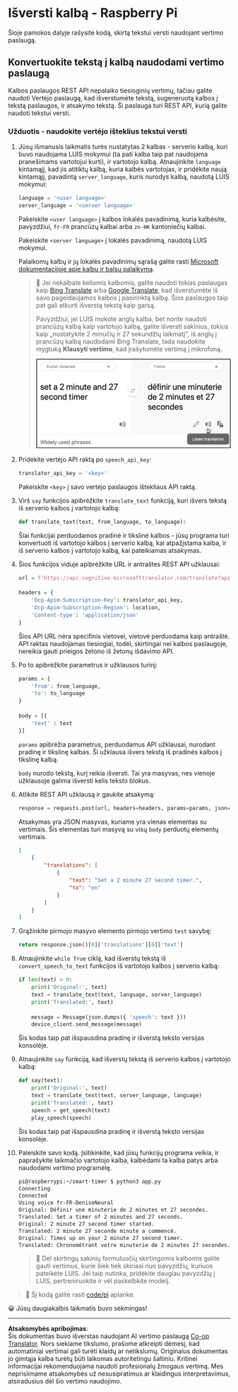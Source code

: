 <!--
CO_OP_TRANSLATOR_METADATA:
{
  "original_hash": "bbb5aa34221fe129dd3ce4d9ec33831a",
  "translation_date": "2025-08-28T19:32:54+00:00",
  "source_file": "6-consumer/lessons/4-multiple-language-support/pi-translate-speech.md",
  "language_code": "lt"
}
-->
# Išversti kalbą - Raspberry Pi

Šioje pamokos dalyje rašysite kodą, skirtą tekstui versti naudojant vertimo paslaugą.

## Konvertuokite tekstą į kalbą naudodami vertimo paslaugą

Kalbos paslaugos REST API nepalaiko tiesioginių vertimų, tačiau galite naudoti Vertėjo paslaugą, kad išverstumėte tekstą, sugeneruotą kalbos į tekstą paslaugos, ir atsakymo tekstą. Ši paslauga turi REST API, kurią galite naudoti tekstui versti.

### Užduotis - naudokite vertėjo išteklius tekstui versti

1. Jūsų išmanusis laikmatis turės nustatytas 2 kalbas - serverio kalbą, kuri buvo naudojama LUIS mokymui (ta pati kalba taip pat naudojama pranešimams vartotojui kurti), ir vartotojo kalbą. Atnaujinkite `language` kintamąjį, kad jis atitiktų kalbą, kuria kalbės vartotojas, ir pridėkite naują kintamąjį, pavadintą `server_language`, kuris nurodys kalbą, naudotą LUIS mokymui:

    ```python
    language = '<user language>'
    server_language = '<server language>'
    ```

    Pakeiskite `<user language>` į kalbos lokalės pavadinimą, kuria kalbėsite, pavyzdžiui, `fr-FR` prancūzų kalbai arba `zn-HK` kantoniečių kalbai.

    Pakeiskite `<server language>` į lokalės pavadinimą, naudotą LUIS mokymui.

    Palaikomų kalbų ir jų lokalės pavadinimų sąrašą galite rasti [Microsoft dokumentacijoje apie kalbų ir balsų palaikymą](https://docs.microsoft.com/azure/cognitive-services/speech-service/language-support?WT.mc_id=academic-17441-jabenn#speech-to-text).

    > 💁 Jei nekalbate keliomis kalbomis, galite naudoti tokias paslaugas kaip [Bing Translate](https://www.bing.com/translator) arba [Google Translate](https://translate.google.com), kad išverstumėte iš savo pageidaujamos kalbos į pasirinktą kalbą. Šios paslaugos taip pat gali atkurti išverstą tekstą kaip garsą.
    >
    > Pavyzdžiui, jei LUIS mokote anglų kalba, bet norite naudoti prancūzų kalbą kaip vartotojo kalbą, galite išversti sakinius, tokius kaip „nustatykite 2 minučių ir 27 sekundžių laikmatį“, iš anglų į prancūzų kalbą naudodami Bing Translate, tada naudokite mygtuką **Klausyti vertimo**, kad įrašytumėte vertimą į mikrofoną.
    >
    > ![Mygtukas „Klausyti vertimo“ Bing Translate](../../../../../translated_images/bing-translate.348aa796d6efe2a92f41ea74a5cf42bb4c63d6faaa08e7f46924e072a35daa48.lt.png)

1. Pridėkite vertėjo API raktą po `speech_api_key`:

    ```python
    translator_api_key = '<key>'
    ```

    Pakeiskite `<key>` į savo vertėjo paslaugos ištekliaus API raktą.

1. Virš `say` funkcijos apibrėžkite `translate_text` funkciją, kuri išvers tekstą iš serverio kalbos į vartotojo kalbą:

    ```python
    def translate_text(text, from_language, to_language):
    ```

    Šiai funkcijai perduodamos pradinė ir tikslinė kalbos - jūsų programa turi konvertuoti iš vartotojo kalbos į serverio kalbą, kai atpažįstama kalba, ir iš serverio kalbos į vartotojo kalbą, kai pateikiamas atsakymas.

1. Šios funkcijos viduje apibrėžkite URL ir antraštes REST API užklausai:

    ```python
    url = f'https://api.cognitive.microsofttranslator.com/translate?api-version=3.0'

    headers = {
        'Ocp-Apim-Subscription-Key': translator_api_key,
        'Ocp-Apim-Subscription-Region': location,
        'Content-type': 'application/json'
    }
    ```

    Šios API URL nėra specifinis vietovei, vietovė perduodama kaip antraštė. API raktas naudojamas tiesiogiai, todėl, skirtingai nei kalbos paslaugoje, nereikia gauti prieigos žetono iš žetonų išdavimo API.

1. Po to apibrėžkite parametrus ir užklausos turinį:

    ```python
    params = {
        'from': from_language,
        'to': to_language
    }

    body = [{
        'text' : text
    }]
    ```

    `params` apibrėžia parametrus, perduodamus API užklausai, nurodant pradinę ir tikslinę kalbas. Ši užklausa išvers tekstą iš pradinės kalbos į tikslinę kalbą.

    `body` nurodo tekstą, kurį reikia išversti. Tai yra masyvas, nes vienoje užklausoje galima išversti kelis teksto blokus.

1. Atlikite REST API užklausą ir gaukite atsakymą:

    ```python
    response = requests.post(url, headers=headers, params=params, json=body)
    ```

    Atsakymas yra JSON masyvas, kuriame yra vienas elementas su vertimais. Šis elementas turi masyvą su visų `body` perduotų elementų vertimais.

    ```json
    [
        {
            "translations": [
                {
                    "text": "Set a 2 minute 27 second timer.",
                    "to": "en"
                }
            ]
        }
    ]
    ```

1. Grąžinkite pirmojo masyvo elemento pirmojo vertimo `test` savybę:

    ```python
    return response.json()[0]['translations'][0]['text']
    ```

1. Atnaujinkite `while True` ciklą, kad išverstų tekstą iš `convert_speech_to_text` funkcijos iš vartotojo kalbos į serverio kalbą:

    ```python
    if len(text) > 0:
        print('Original:', text)
        text = translate_text(text, language, server_language)
        print('Translated:', text)

        message = Message(json.dumps({ 'speech': text }))
        device_client.send_message(message)
    ```

    Šis kodas taip pat išspausdina pradinę ir išverstą teksto versijas konsolėje.

1. Atnaujinkite `say` funkciją, kad išverstų tekstą iš serverio kalbos į vartotojo kalbą:

    ```python
    def say(text):
        print('Original:', text)
        text = translate_text(text, server_language, language)
        print('Translated:', text)
        speech = get_speech(text)
        play_speech(speech)
    ```

    Šis kodas taip pat išspausdina pradinę ir išverstą teksto versijas konsolėje.

1. Paleiskite savo kodą. Įsitikinkite, kad jūsų funkcijų programa veikia, ir paprašykite laikmačio vartotojo kalba, kalbėdami ta kalba patys arba naudodami vertimo programėlę.

    ```output
    pi@raspberrypi:~/smart-timer $ python3 app.py
    Connecting
    Connected
    Using voice fr-FR-DeniseNeural
    Original: Définir une minuterie de 2 minutes et 27 secondes.
    Translated: Set a timer of 2 minutes and 27 seconds.
    Original: 2 minute 27 second timer started.
    Translated: 2 minute 27 seconde minute a commencé.
    Original: Times up on your 2 minute 27 second timer.
    Translated: Chronométrant votre minuterie de 2 minutes 27 secondes.
    ```

    > 💁 Dėl skirtingų sakinių formuluočių skirtingomis kalbomis galite gauti vertimus, kurie šiek tiek skiriasi nuo pavyzdžių, kuriuos pateikėte LUIS. Jei taip nutinka, pridėkite daugiau pavyzdžių į LUIS, pertreniruokite ir vėl paskelbkite modelį.

> 💁 Šį kodą galite rasti [code/pi](../../../../../6-consumer/lessons/4-multiple-language-support/code/pi) aplanke.

😀 Jūsų daugiakalbis laikmatis buvo sėkmingas!

---

**Atsakomybės apribojimas**:  
Šis dokumentas buvo išverstas naudojant AI vertimo paslaugą [Co-op Translator](https://github.com/Azure/co-op-translator). Nors siekiame tikslumo, prašome atkreipti dėmesį, kad automatiniai vertimai gali turėti klaidų ar netikslumų. Originalus dokumentas jo gimtąja kalba turėtų būti laikomas autoritetingu šaltiniu. Kritinei informacijai rekomenduojama naudoti profesionalų žmogaus vertimą. Mes neprisiimame atsakomybės už nesusipratimus ar klaidingus interpretavimus, atsiradusius dėl šio vertimo naudojimo.